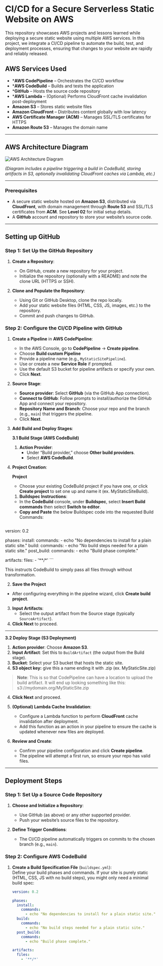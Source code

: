 # CI/CD for a Secure Serverless Static Website on AWS

This repository showcases AWS projects and lessons learned while deploying a secure static website using multiple AWS services. In this project, we integrate a CI/CD pipeline to automate the build, test, and deployment processes, ensuring that changes to your website are rapidly and reliably released.

## AWS Services Used

- ***AWS CodePipeline** – Orchestrates the CI/CD workflow  
- ***AWS CodeBuild** – Builds and tests the application  
- ***GitHub** – Hosts the source code repository  
- ***AWS Lambda** – (Optional) Performs CloudFront cache invalidation post-deployment  
- **Amazon S3** – Stores static website files  
- **Amazon CloudFront** – Distributes content globally with low latency  
- **AWS Certificate Manager (ACM)** – Manages SSL/TLS certificates for HTTPS  
- **Amazon Route 53** – Manages the domain name  

---

## AWS Architecture Diagram

![AWS Architecture Diagram](Resources/Images/AWS_CICD_Architecture_Diagram.png)

*(Diagram includes a pipeline triggering a build in CodeBuild, storing artifacts in S3, optionally invalidating CloudFront caches via Lambda, etc.)*

---

### Prerequisites

- A secure static website hosted on **Amazon S3**, distributed via **CloudFront**, with domain management through **Route 53** and SSL/TLS certificates from **ACM**. See **Level 02** for initial setup details.
- A **GitHub** account and repository to store your website’s source code.

---

## Setting up GitHub

### Step 1: Set Up the GitHub Repository

1. **Create a Repository**:  
   - On GitHub, create a new repository for your project.  
   - Initialize the repository (optionally with a README) and note the clone URL (HTTPS or SSH).

2. **Clone and Populate the Repository**:  
   - Using Git or GitHub Desktop, clone the repo locally.
   - Add your static website files (HTML, CSS, JS, images, etc.) to the repository.
   - Commit and push changes to GitHub.

### Step 2: Configure the CI/CD Pipeline with GitHub

1. **Create a Pipeline** in **AWS CodePipeline**:
   - In the AWS Console, go to **CodePipeline** → **Create pipeline**.
   - Choose **Build custom Pipeline**
   - Provide a pipeline name (e.g., `MyStaticSitePipeline`).
   - Use or create a new **Service Role** if prompted.
   - Use the default S3 bucket for pipeline artifacts or specify your own.
   - Click **Next**.

2. **Source Stage**:
   - **Source provider**: Select **GitHub** (via the GitHub App connection).
   - **Connect to GitHub**: Follow prompts to install/authorize the GitHub App and connect your repository.
   - **Repository Name and Branch**: Choose your repo and the branch (e.g., `main`) that triggers the pipeline.
   - Click **Next**.

3. **Add Build and Deploy Stages**:

   **3.1 Build Stage (AWS CodeBuild)**  
   1. **Action Provider**:  
      - Under “Build provider,” choose **Other build providers**.  
      - Select **AWS CodeBuild**.

4. **Project Creation**:

   **Project**
      - Choose your existing CodeBuild project if you have one, or click **Create project** to set one up and name it (ex. MyStaticSiteBuild).  
   1. **Buildspec Instructions**: 
     - In the **CodeBuild** console, under **Buildspec**, select **Insert Build commands** then select **Switch to editor**.  
     - **Copy and Paste** the below Buildspec code into the requested Build Commands:

   
      ```yaml
version: 0.2

phases:
  install:
    commands:
      - echo "No dependencies to install for a plain static site."
  build:
    commands:
      - echo "No build steps needed for a plain static site."
  post_build:
    commands:
      - echo "Build phase complete."

artifacts:
  files:
    - '**/*'
      ```


   This instructs CodeBuild to simply pass all files through without transformation.

   2. **Save the Project**  
   - After configuring everything in the pipeline wizard, click **Create build project**. 
      
   3. **Input Artifacts**:  
      - Select the output artifact from the Source stage (typically `SourceArtifact`).  
   4. **Click Next** to proceed.

---

   **3.2 Deploy Stage (S3 Deployment)**   
   1. **Action provider**: Choose **Amazon S3**.  
   2. **Input Artifact**: Set this to `BuildArtifact` (the output from the Build stage).  
   3. **Bucket**: Select your S3 bucket that hosts the static site. 
   4. **S3 object key:** give this a name ending it with .zip (ex. MyStaticSite.zip) 
   > **Note**: This is so that CodePipeline can have a location to upload the build artifact. It will end up looking something like this: s3://mydomain.org/MyStaticSite.zip
   4. **Click Next** and proceed.

4. **(Optional) Lambda Cache Invalidation**:
   - Configure a Lambda function to perform **CloudFront** cache invalidation after deployment.
   - Add this function as an action in your pipeline to ensure the cache is updated whenever new files are deployed.

5. **Review and Create**:
   - Confirm your pipeline configuration and click **Create pipeline**.
   - The pipeline will attempt a first run, so ensure your repo has valid files.

---

## Deployment Steps

### Step 1: Set Up a Source Code Repository

1. **Choose and Initialize a Repository**:  
   - Use GitHub (as above) or any other supported provider.  
   - Push your website’s source files to the repository.

2. **Define Trigger Conditions**:  
   - The CI/CD pipeline automatically triggers on commits to the chosen branch (e.g., `main`).

### Step 2: Configure AWS CodeBuild

1. **Create a Build Specification File** (`buildspec.yml`):  
   Define your build phases and commands. If your site is purely static (HTML, CSS, JS with no build steps), you might only need a minimal build spec:
   ```yaml
   version: 0.2

   phases:
     install:
       commands:
         - echo "No dependencies to install for a plain static site."
     build:
       commands:
         - echo "No build steps needed for a plain static site."
     post_build:
       commands:
         - echo "Build phase complete."
   
   artifacts:
     files:
       - '**/*'
